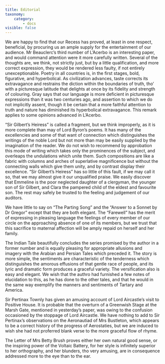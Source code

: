 ```yaml
---
title: Editorial
taxonomy:
    category:
        - docs
visible: false
---
```


We are happy to find that our Recess has proved, at least in one respect, beneficial, by procuring us an ample supply for the entertainment of our audience. Mr Beauclerc’s third number of L’Acerbo is an interesting paper, and would command attention were it more carefully written. Several of the thoughts are, we think, not strictly just, but by a little qualification, and more correct expression, they would be rendered less faulty, if not entirely unexceptionable. Poetry in all countries is, in the first stages, bold, figurative, and hyperbolical. As civilization advances, taste corrects its extravagance and restrains the diction within the boundaries of truth, tho’ with a picturesque latitude that delights at once by its fidelity and strength of colouring. Gray says that our language is more deficient in picturesque expressions than it was two centuries ago, and assertion to which we do not implicitly assent, though it be certain that a more faithful attention to truth and nature has diminished its hyperbolical extravagance. This remark applies to some opinions advanced in L’Acerbo.

“Sir Gilbert’s Heiress” is called a fragment, but we think improperly, as it is more complete than may of Lord Byron’s poems. It has many of the excellencies and some of that want of connection which distinguishes the writings of the noble Lord but not more than may be easily supplied by the imagination of the reader. We do not wish to recommend by approbation this mode of writing which takes only the prominences of the subject, and overleaps the undulations which unite them. Such compositions are like a fabric with columns and arches of superlative magnificence but without the connecting walls which give them unity, and by contrast display their excellence. “Sir Gilbert’s Heiress” has so little of this fault, if we may call it so, that we may almost give it our unqualified praise. We easily discover that Emmeline is the poor neglected daughter of a clergyman, the younger son of Sir Gilbert, and Clara the pampered child of the eldest and favourite son. The rest may safely be trusted to the feeling and judgement of our auditors.

We have little to say on “The Parting Song” and the “Answer to a Sonnet by Dr Gregor” except that they are both elegant. The “Farewell” has the merit of expressing in pleasing language the feelings of every member of our circle on the approaching absence of one of its members, but we trust that this sacrifice to maternal affection will be amply repaid on herself and her family.

The Indian Tale beautifully concludes the series promised by the author in a former number and is equally pleasing for appropriate allusions and imagery with the Arabian and Persian Tales which preceded it. The story is more simple, the sentiments are characteristic of the tenderness which distinguishes the amorous effusions of that gentle race of people, and its lyric and dramatic form produces a graceful variety. The versification also is easy and elegant. We wish that the authro had furnished a few notes of elucidation to this, as he has done to the other tales, and that he would in the same way exemplify the manners and sentiments of Tartary and America.  

Sir Pertinax Townly has given an amusing account of Lord Aircastle’s visit to Positive House. It is probable that the overturn of a Greenwish Stage at the Marsh Gate, mentioned in yesterday’s paper, was owing to the confusion occasioned by the stoppage of Lord Aircastle. We have nothing to add to Sir Pertinax’s observations on the Aeronautiad of Mrs Bustleton, which appears to be a correct history of the progress of Aerostaties, but we are induced to wish she had not proferred blank verse to the more graceful flow of rhyme.

The Letter of Mrs Betty Brush proves either her own natural good sense, or the inspiring power of the Voltaic Battery, for her style is infinitely superior to her orthography, and her blunders, tho very amusing, are in consequence addressed more to the eye than to the ear.